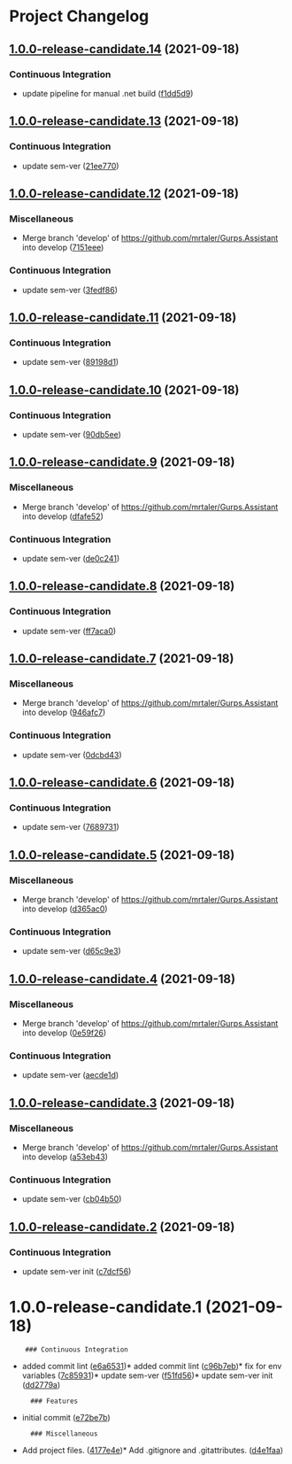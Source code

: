 # Project Changelog

## [1.0.0-release-candidate.14]() (2021-09-18)


### Continuous Integration

* update pipeline for manual .net build ([f1dd5d9]())

## [1.0.0-release-candidate.13]() (2021-09-18)


### Continuous Integration

* update sem-ver ([21ee770]())

## [1.0.0-release-candidate.12]() (2021-09-18)


### Miscellaneous

* Merge branch 'develop' of https://github.com/mrtaler/Gurps.Assistant into develop ([7151eee]())

### Continuous Integration

* update sem-ver ([3fedf86]())

## [1.0.0-release-candidate.11]() (2021-09-18)


### Continuous Integration

* update sem-ver ([89198d1]())

## [1.0.0-release-candidate.10]() (2021-09-18)


### Continuous Integration

* update sem-ver ([90db5ee]())

## [1.0.0-release-candidate.9]() (2021-09-18)


### Miscellaneous

* Merge branch 'develop' of https://github.com/mrtaler/Gurps.Assistant into develop ([dfafe52]())

### Continuous Integration

* update sem-ver ([de0c241]())

## [1.0.0-release-candidate.8]() (2021-09-18)


### Continuous Integration

* update sem-ver ([ff7aca0]())

## [1.0.0-release-candidate.7]() (2021-09-18)


### Miscellaneous

* Merge branch 'develop' of https://github.com/mrtaler/Gurps.Assistant into develop ([946afc7]())

### Continuous Integration

* update sem-ver ([0dcbd43]())

## [1.0.0-release-candidate.6]() (2021-09-18)


### Continuous Integration

* update sem-ver ([7689731]())

## [1.0.0-release-candidate.5]() (2021-09-18)


### Miscellaneous

* Merge branch 'develop' of https://github.com/mrtaler/Gurps.Assistant into develop ([d365ac0]())

### Continuous Integration

* update sem-ver ([d65c9e3]())

## [1.0.0-release-candidate.4]() (2021-09-18)


### Miscellaneous

* Merge branch 'develop' of https://github.com/mrtaler/Gurps.Assistant into develop ([0e59f26]())

### Continuous Integration

* update sem-ver ([aecde1d]())

## [1.0.0-release-candidate.3]() (2021-09-18)


### Miscellaneous

* Merge branch 'develop' of https://github.com/mrtaler/Gurps.Assistant into develop ([a53eb43]())

### Continuous Integration

* update sem-ver ([cb04b50]())

## [1.0.0-release-candidate.2]() (2021-09-18)


### Continuous Integration

* update sem-ver init ([c7dcf56]())

# 1.0.0-release-candidate.1 (2021-09-18)


        ### Continuous Integration

* added commit lint ([e6a6531](https://github.com/mrtaler/Gurps.Assistant/commit/e6a6531793989b1a1715be3cb7748f0803f421ef))* added commit lint ([c96b7eb](https://github.com/mrtaler/Gurps.Assistant/commit/c96b7eb60463a2b78f8d1e8752cd5993c790c36d))* fix for env variables ([7c85931](https://github.com/mrtaler/Gurps.Assistant/commit/7c85931291368c1dd38849c505fd1d66b38dbed8))* update sem-ver ([f51fd56](https://github.com/mrtaler/Gurps.Assistant/commit/f51fd56fae59b098dabe2b2b896bc6af75761cfe))* update sem-ver init ([dd2779a](https://github.com/mrtaler/Gurps.Assistant/commit/dd2779a017780d50a20218210ad58007059f76da))

        ### Features

* initial commit ([e72be7b](https://github.com/mrtaler/Gurps.Assistant/commit/e72be7b3697b12cb78784376101022a795b5eda7))

        ### Miscellaneous

* Add project files. ([4177e4e](https://github.com/mrtaler/Gurps.Assistant/commit/4177e4e1a73598bc0c9106d149fa0d8d55dc0d1f))* Add .gitignore and .gitattributes. ([d4e1faa](https://github.com/mrtaler/Gurps.Assistant/commit/d4e1faa5ae00588feac45c1aeefa039d94a713b6))
